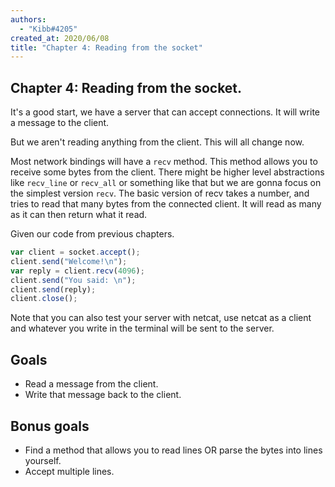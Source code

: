 ```yaml
---
authors:
  - "Kibb#4205"
created_at: 2020/06/08
title: "Chapter 4: Reading from the socket"
---
```


## Chapter 4: Reading from the socket.

It's a good start, we have a server that can accept connections. It will write a message to the client. 

But we aren't reading anything from the client. This will all change now. 

Most network bindings will have a `recv` method. This method allows you to receive some bytes from the client.
There might be higher level abstractions like `recv_line` or `recv_all` or something like that but we are gonna focus 
on the simplest version `recv`. The basic version of recv takes a number, and tries to read that many bytes from the 
connected client. It will read as many as it can then return what it read. 

Given our code from previous chapters.

```js
var client = socket.accept();
client.send("Welcome!\n");
var reply = client.recv(4096);
client.send("You said: \n");
client.send(reply);
client.close();
```
Note that you can also test your server with netcat, use netcat as a client and whatever you write in the terminal will be sent to the server.

## Goals

- Read a message from the client.
- Write that message back to the client.

## Bonus goals

- Find a method that allows you to read lines OR parse the bytes into lines yourself.
- Accept multiple lines.